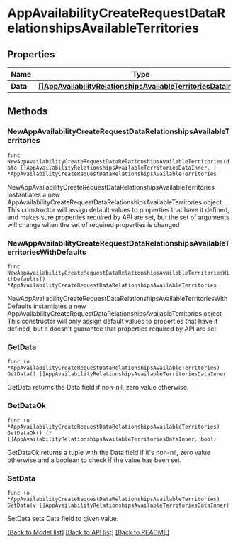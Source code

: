 # AppAvailabilityCreateRequestDataRelationshipsAvailableTerritories

## Properties

Name | Type | Description | Notes
------------ | ------------- | ------------- | -------------
**Data** | [**[]AppAvailabilityRelationshipsAvailableTerritoriesDataInner**](AppAvailabilityRelationshipsAvailableTerritoriesDataInner.md) |  | 

## Methods

### NewAppAvailabilityCreateRequestDataRelationshipsAvailableTerritories

`func NewAppAvailabilityCreateRequestDataRelationshipsAvailableTerritories(data []AppAvailabilityRelationshipsAvailableTerritoriesDataInner, ) *AppAvailabilityCreateRequestDataRelationshipsAvailableTerritories`

NewAppAvailabilityCreateRequestDataRelationshipsAvailableTerritories instantiates a new AppAvailabilityCreateRequestDataRelationshipsAvailableTerritories object
This constructor will assign default values to properties that have it defined,
and makes sure properties required by API are set, but the set of arguments
will change when the set of required properties is changed

### NewAppAvailabilityCreateRequestDataRelationshipsAvailableTerritoriesWithDefaults

`func NewAppAvailabilityCreateRequestDataRelationshipsAvailableTerritoriesWithDefaults() *AppAvailabilityCreateRequestDataRelationshipsAvailableTerritories`

NewAppAvailabilityCreateRequestDataRelationshipsAvailableTerritoriesWithDefaults instantiates a new AppAvailabilityCreateRequestDataRelationshipsAvailableTerritories object
This constructor will only assign default values to properties that have it defined,
but it doesn't guarantee that properties required by API are set

### GetData

`func (o *AppAvailabilityCreateRequestDataRelationshipsAvailableTerritories) GetData() []AppAvailabilityRelationshipsAvailableTerritoriesDataInner`

GetData returns the Data field if non-nil, zero value otherwise.

### GetDataOk

`func (o *AppAvailabilityCreateRequestDataRelationshipsAvailableTerritories) GetDataOk() (*[]AppAvailabilityRelationshipsAvailableTerritoriesDataInner, bool)`

GetDataOk returns a tuple with the Data field if it's non-nil, zero value otherwise
and a boolean to check if the value has been set.

### SetData

`func (o *AppAvailabilityCreateRequestDataRelationshipsAvailableTerritories) SetData(v []AppAvailabilityRelationshipsAvailableTerritoriesDataInner)`

SetData sets Data field to given value.



[[Back to Model list]](../README.md#documentation-for-models) [[Back to API list]](../README.md#documentation-for-api-endpoints) [[Back to README]](../README.md)


